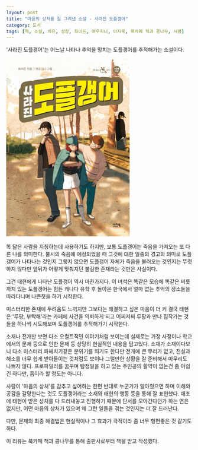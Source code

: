 ```yaml
---
layout: post
title: "마음의 상처를 잘 그려낸 소설 - 사라진 도플갱어"
category: 도서
tags: [책, 소설, 치유, 성장, 최이든, 여우지니, 이지북, 북카페 책과 콩나무, 서평]
---
```


'사라진 도플갱어'는
어느날 나타나 추억을 망치는 도플갱어를 추적해가는 소설이다.

![표지](/images/missing-doppelganger-book-h480.jpg)

똑 닮은 사람을 지칭하는데 사용하기도 하지만,
보통 도플갱어는 죽음을 가져오는 또 다른 나를 의미한다.
불시의 죽음에 예정되었을 때 그것에 대한 일종의 경고의 의미로 도플갱어가 나타나는 것인지
그렇지 않으면 도플갱어 자체가 죽음을 불러오는 것인지는 뚜렷하지 않다만
앞뒤가 어떻게 맞춰지던 불길한 존재라는 것만은 사실이다.

그건 태현에게 나타난 도플갱어 역시 마찬가지다.
이 녀석은 똑같은 모습에 똑같은 버릇까지 있는 도플갱어는 힘든 캐나다 유학 후 돌아온 한국에서
얼마 없는 추억의 장소들을 따라다니며 나쁜짓을 하기 시작한다.

미스터리한 존재에 두려움도 느끼지만 그보다는 해결하고 싶은 마음이 더 커
결국 태현은 '루팡, 부탁해'라는 카페에 사건을 의뢰하게 되고
어찌저찌 루팡과 만나 짐작가는 것들을 하나씩 시도해보며 도플갱어를 추적해가기 시작한다.

소재나 전개만 보면 다소 오컬트적인 이야기처럼 보이는데
실제로는 가정 사정이나 학교에서의 문제 등으로 인한 문제 등 상당히 현실적인 내용을 담고있다.
소재가 소재이다보니 다소 미스터리 파헤치기같은 분위기를 띄기도 한다만 전개에 큰 무리가 없고,
진실과 해소를 너무 쉽게 받아들이는 것처럼도 보이나 그럴만한 상황을 잘 준비해서 마무리도 나쁘지 않다.
프로파일러를 꿈꾸며 탐정일을 하고 있는 주인공의 활약이 없는건 좀 아쉽긴 하다만, 흠이라 할 정도는 아니다.

사람이 '마음의 상처'를 감추고 싶어하는 한편 반대로 누군가가 알아줬으면 하며 이해와 공감을 갈망한다는 것도
도플갱어라는 소재와 태현의 행동 등을 통해 잘 표현했다.
애초에 태현이 받은 상처를 다 드러내놓고 진행하기 때문에 단서를 모아간다던가 하는 면은 없지만,
어떤 마음의 상처가 있으며 왜 그런 일들을 겪는 것인지는 더 잘 드러난다.

다만, 문제의 최종 해결법<!-- 병원 치료 -->은 현실적이나 그 효과가 극적이라
좀 너무 형편좋은 것 같기도 하다.



<div class="im im-info">
이 리뷰는 북카페 책과 콩나무를 통해 출판사로부터 책을 받고 작성했다.
</div>
